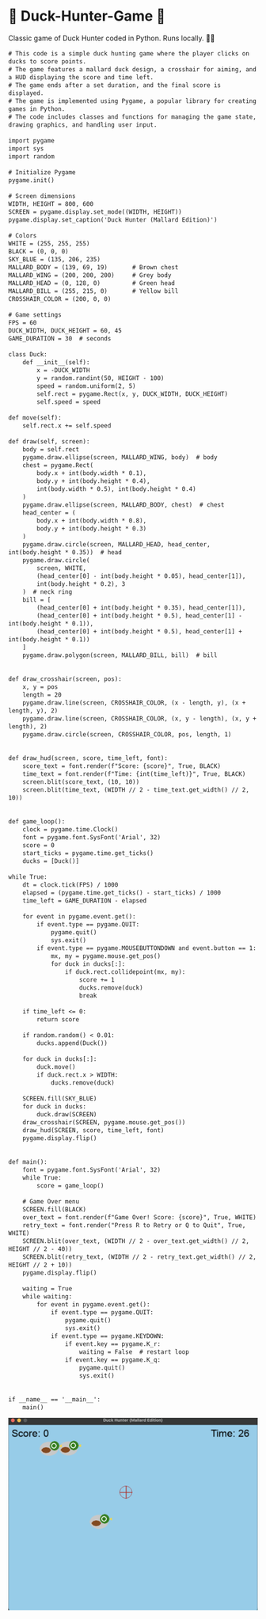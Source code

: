 # 🦆 Duck-Hunter-Game 🦆
Classic game of Duck Hunter coded in Python. Runs locally. 🦆🦆

    # This code is a simple duck hunting game where the player clicks on ducks to score points.
    # The game features a mallard duck design, a crosshair for aiming, and a HUD displaying the score and time left.
    # The game ends after a set duration, and the final score is displayed.
    # The game is implemented using Pygame, a popular library for creating games in Python.
    # The code includes classes and functions for managing the game state, drawing graphics, and handling user input.
        
    import pygame
    import sys
    import random
    
    # Initialize Pygame
    pygame.init()
    
    # Screen dimensions
    WIDTH, HEIGHT = 800, 600
    SCREEN = pygame.display.set_mode((WIDTH, HEIGHT))
    pygame.display.set_caption('Duck Hunter (Mallard Edition)')
    
    # Colors
    WHITE = (255, 255, 255)
    BLACK = (0, 0, 0)
    SKY_BLUE = (135, 206, 235)
    MALLARD_BODY = (139, 69, 19)       # Brown chest
    MALLARD_WING = (200, 200, 200)     # Grey body
    MALLARD_HEAD = (0, 128, 0)         # Green head
    MALLARD_BILL = (255, 215, 0)       # Yellow bill
    CROSSHAIR_COLOR = (200, 0, 0)

    # Game settings
    FPS = 60
    DUCK_WIDTH, DUCK_HEIGHT = 60, 45
    GAME_DURATION = 30  # seconds
    
    class Duck:
        def __init__(self):
            x = -DUCK_WIDTH
            y = random.randint(50, HEIGHT - 100)
            speed = random.uniform(2, 5)
            self.rect = pygame.Rect(x, y, DUCK_WIDTH, DUCK_HEIGHT)
            self.speed = speed

    def move(self):
        self.rect.x += self.speed

    def draw(self, screen):
        body = self.rect
        pygame.draw.ellipse(screen, MALLARD_WING, body)  # body
        chest = pygame.Rect(
            body.x + int(body.width * 0.1),
            body.y + int(body.height * 0.4),
            int(body.width * 0.5), int(body.height * 0.4)
        )
        pygame.draw.ellipse(screen, MALLARD_BODY, chest)  # chest
        head_center = (
            body.x + int(body.width * 0.8),
            body.y + int(body.height * 0.3)
        )
        pygame.draw.circle(screen, MALLARD_HEAD, head_center, int(body.height * 0.35))  # head
        pygame.draw.circle(
            screen, WHITE,
            (head_center[0] - int(body.height * 0.05), head_center[1]),
            int(body.height * 0.2), 3
        )  # neck ring
        bill = [
            (head_center[0] + int(body.height * 0.35), head_center[1]),
            (head_center[0] + int(body.height * 0.5), head_center[1] - int(body.height * 0.1)),
            (head_center[0] + int(body.height * 0.5), head_center[1] + int(body.height * 0.1))
        ]
        pygame.draw.polygon(screen, MALLARD_BILL, bill)  # bill


    def draw_crosshair(screen, pos):
        x, y = pos
        length = 20
        pygame.draw.line(screen, CROSSHAIR_COLOR, (x - length, y), (x + length, y), 2)
        pygame.draw.line(screen, CROSSHAIR_COLOR, (x, y - length), (x, y + length), 2)
        pygame.draw.circle(screen, CROSSHAIR_COLOR, pos, length, 1)
    
    
    def draw_hud(screen, score, time_left, font):
        score_text = font.render(f"Score: {score}", True, BLACK)
        time_text = font.render(f"Time: {int(time_left)}", True, BLACK)
        screen.blit(score_text, (10, 10))
        screen.blit(time_text, (WIDTH // 2 - time_text.get_width() // 2, 10))
    
    
    def game_loop():
        clock = pygame.time.Clock()
        font = pygame.font.SysFont('Arial', 32)
        score = 0
        start_ticks = pygame.time.get_ticks()
        ducks = [Duck()]

    while True:
        dt = clock.tick(FPS) / 1000
        elapsed = (pygame.time.get_ticks() - start_ticks) / 1000
        time_left = GAME_DURATION - elapsed

        for event in pygame.event.get():
            if event.type == pygame.QUIT:
                pygame.quit()
                sys.exit()
            if event.type == pygame.MOUSEBUTTONDOWN and event.button == 1:
                mx, my = pygame.mouse.get_pos()
                for duck in ducks[:]:
                    if duck.rect.collidepoint(mx, my):
                        score += 1
                        ducks.remove(duck)
                        break

        if time_left <= 0:
            return score

        if random.random() < 0.01:
            ducks.append(Duck())

        for duck in ducks[:]:
            duck.move()
            if duck.rect.x > WIDTH:
                ducks.remove(duck)

        SCREEN.fill(SKY_BLUE)
        for duck in ducks:
            duck.draw(SCREEN)
        draw_crosshair(SCREEN, pygame.mouse.get_pos())
        draw_hud(SCREEN, score, time_left, font)
        pygame.display.flip()


    def main():
        font = pygame.font.SysFont('Arial', 32)
        while True:
            score = game_loop()

        # Game Over menu
        SCREEN.fill(BLACK)
        over_text = font.render(f"Game Over! Score: {score}", True, WHITE)
        retry_text = font.render("Press R to Retry or Q to Quit", True, WHITE)
        SCREEN.blit(over_text, (WIDTH // 2 - over_text.get_width() // 2, HEIGHT // 2 - 40))
        SCREEN.blit(retry_text, (WIDTH // 2 - retry_text.get_width() // 2, HEIGHT // 2 + 10))
        pygame.display.flip()

        waiting = True
        while waiting:
            for event in pygame.event.get():
                if event.type == pygame.QUIT:
                    pygame.quit()
                    sys.exit()
                if event.type == pygame.KEYDOWN:
                    if event.key == pygame.K_r:
                        waiting = False  # restart loop
                    if event.key == pygame.K_q:
                        pygame.quit()
                        sys.exit()


    if __name__ == '__main__':
        main()


![Screenshot: Duck Hunter](duck.png)
